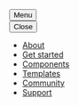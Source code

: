 <nav class="au-main-nav au-main-nav--dark" aria-label="main navigation">
  <div class="container">
    <div class="row">
      <div class="col-md-12">
        <div id="main-nav-default--dark" class="au-main-nav__content">
          <button
            aria-controls="main-nav-default--dark"
            class="au-main-nav__toggle au-main-nav__toggle--open"
            onClick="return AU.mainNav.Toggle( this )">
            Menu
          </button>
          <div class="au-main-nav__menu">
            <div class="au-main-nav__menu-inner">
              <div class="au-main-nav__focus-trap-top"></div>
              <button
                aria-controls="main-nav-default--dark"
                class="au-main-nav__toggle au-main-nav__toggle--close"
                onClick="return AU.mainNav.Toggle( this )">
                Close
              </button>
              <ul class="au-link-list">
                <li><a href="#">About</a></li>
                <li><a href="#">Get started</a></li>
                <li class="active"><a href="#" aria-current="page">Components</a></li>
                <li><a href="#">Templates</a></li>
                <li><a href="#">Community</a></li>
                <li><a href="#">Support</a></li>
              </ul>
              <div class="au-main-nav__focus-trap-bottom"></div>
            </div>
          </div>
          <div
            class="au-main-nav__overlay"
            aria-controls="main-nav-default--dark"
            onClick="return AU.mainNav.Toggle( this )">
          </div>
        </div>
      </div>
    </div>
  </div>
</nav>
